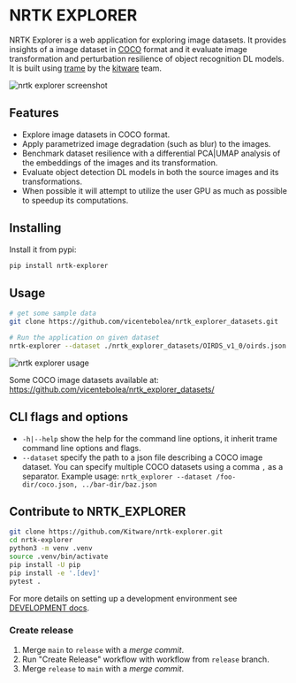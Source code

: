 # NRTK EXPLORER

NRTK Explorer is a web application for exploring image datasets. It provides
insights of a image dataset in [COCO][3] format and it evaluate image
transformation and perturbation resilience of object recognition DL models. It
is built using [trame][1] by the [kitware][2] team.

![nrtk explorer screenshot](https://github.com/user-attachments/assets/85c95836-3490-40ec-813d-e6841c540d51)

## Features

- Explore image datasets in COCO format.
- Apply parametrized image degradation (such as blur) to the images.
- Benchmark dataset resilience with a differential PCA|UMAP analysis of the
  embeddings of the images and its transformation.
- Evaluate object detection DL models in both the source images and its
  transformations.
- When possible it will attempt to utilize the user GPU as much as possible to
  speedup its computations.

## Installing

Install it from pypi:

```bash
pip install nrtk-explorer
```

## Usage

```bash
# get some sample data
git clone https://github.com/vicentebolea/nrtk_explorer_datasets.git

# Run the application on given dataset
nrtk-explorer --dataset ./nrtk_explorer_datasets/OIRDS_v1_0/oirds.json
```

![nrtk explorer usage](https://github.com/user-attachments/assets/86a61485-471c-4b94-872e-943cb9da52a1)

Some COCO image datasets available at: https://github.com/vicentebolea/nrtk_explorer_datasets/

## CLI flags and options

- `-h|--help` show the help for the command line options, it inherit trame
  command line options and flags.
- `--dataset` specify the path to a json file describing a COCO
  image dataset. You can specify multiple COCO datasets using a comma `,` as a
  separator. Example usage: `nrtk_explorer --dataset /foo-dir/coco.json, ../bar-dir/baz.json`

## Contribute to NRTK_EXPLORER

```bash
git clone https://github.com/Kitware/nrtk-explorer.git
cd nrtk-explorer
python3 -m venv .venv
source .venv/bin/activate
pip install -U pip
pip install -e '.[dev]'
pytest .
```

For more details on setting up a development environment see [DEVELOPMENT docs](docs/source/manual/DEVELOPMENT.rst).

[1]: https://trame.readthedocs.io/en/latest/
[2]: https://www.kitware.com/
[3]: https://cocodataset.org/

### Create release

1. Merge `main` to `release` with a _merge commit_.
2. Run "Create Release" workflow with workflow from `release` branch.
3. Merge `release` to `main` with a _merge commit_.
